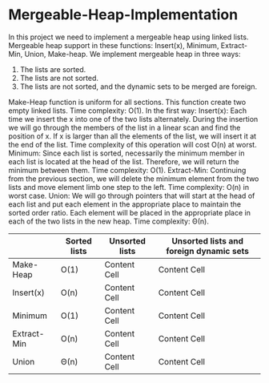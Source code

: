 # Mergeable-Heap-Implementation

In this project we need to implement a mergeable heap using linked lists. Mergeable heap support in these functions: 
Insert(x), Minimum, Extract-Min, Union, Make-heap.
We implement mergeable heap in three ways:
1.	The lists are sorted.
2.	The lists are not sorted.
3.	The lists are not sorted, and the dynamic sets to be merged are foreign.


Make-Heap function is uniform for all sections. This function create two empty linked lists. Time complexity: O(1).
In the first way:
Insert(x): Each time we insert the x into one of the two lists alternately. During the insertion we will go through the members of the list in a linear scan and find the position of x. If x is larger than all the elements of the list, we will insert it at the end of the list. Time complexity of this operation will cost O(n) at worst.
Minimum: Since each list is sorted, necessarily the minimum member in each list is located at the head of the list. Therefore, we will return the minimum between them. Time complexity: O(1).
Extract-Min: Continuing from the previous section, we will delete the minimum element from the two lists and move element limb one step to the left. Time complexity: O(n) in worst case.
Union: We will go through pointers that will start at the head of each list and put each element in the appropriate place to maintain the sorted order ratio. Each element will be placed in the appropriate place in each of the two lists in the new heap. Time complexity: Θ(n).



|   | Sorted lists | Unsorted lists  | Unsorted lists and foreign dynamic sets  |
| ------------- | ------------- | ------------- | ------------- |
| Make-Heap  | O(1)  | Content Cell  | Content Cell  |
| Insert(x)  | O(n)  | Content Cell  | Content Cell  |
| Minimum  | O(1)  | Content Cell  | Content Cell  |
| Extract-Min  | O(n)  | Content Cell  | Content Cell  |
| Union  | Θ(n)  | Content Cell  | Content Cell  |

	

